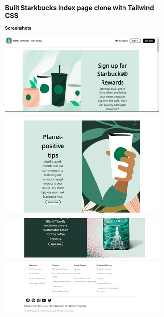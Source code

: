 ## Built Starkbucks index page clone with Tailwind CSS



#### Screenshots

![X](./Sc1.png)


![XX](./Sc2.png)

![XXX](./Sc3.png)